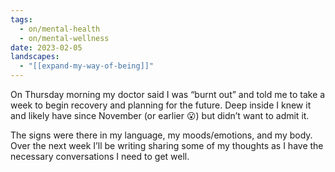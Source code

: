 ```yaml
---
tags:
  - on/mental-health
  - on/mental-wellness
date: 2023-02-05
landscapes:
  - "[[expand-my-way-of-being]]"
---
```

On Thursday morning my doctor said I was “burnt out” and told me to take a week to begin recovery and planning for the future. Deep inside I knew it and likely have since November (or earlier 😮) but didn’t want to admit it.

The signs were there in my language, my moods/emotions, and my body. Over the next week I’ll be writing sharing some of my thoughts as I have the necessary conversations I need to get well.